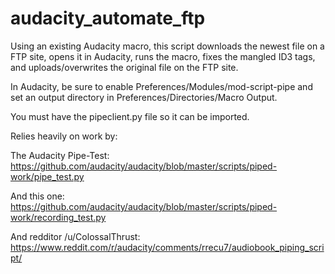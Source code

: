 # audacity_automate_ftp

Using an existing Audacity macro, this script downloads the newest file on a FTP site, opens it in Audacity, runs the macro, fixes the mangled ID3 tags, and uploads/overwrites the original file on the FTP site.

In Audacity, be sure to enable Preferences/Modules/mod-script-pipe and set an output directory in Preferences/Directories/Macro Output.

You must have the pipeclient.py file so it can be imported.

Relies heavily on work by:

The Audacity Pipe-Test: https://github.com/audacity/audacity/blob/master/scripts/piped-work/pipe_test.py

And this one: https://github.com/audacity/audacity/blob/master/scripts/piped-work/recording_test.py

And redditor /u/ColossalThrust: https://www.reddit.com/r/audacity/comments/rrecu7/audiobook_piping_script/
